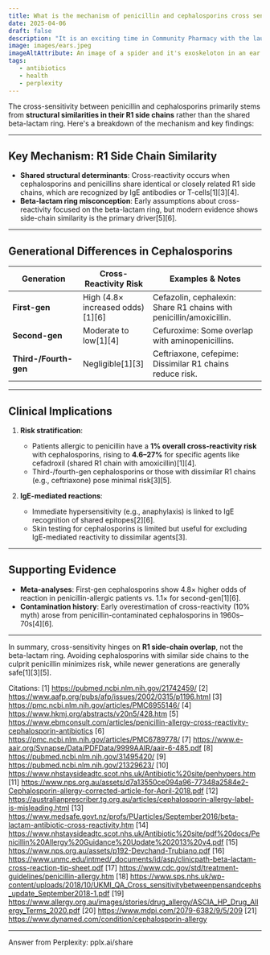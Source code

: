 ```yaml
---
title: What is the mechanism of penicillin and cephalosporins cross sensitivity?
date: 2025-04-06
draft: false
description: "It is an exciting time in Community Pharmacy with the launch of 7 New Pharmacy First Services. Here are some links to some useful resources to help get up to speed"
image: images/ears.jpeg
imageAltAttribute: An image of a spider and it's exoskeloton in an ear canal
tags:
   - antibiotics
   - health
   - perplexity
---
```

The cross-sensitivity between penicillin and cephalosporins primarily stems from **structural similarities in their R1 side chains** rather than the shared beta-lactam ring. Here's a breakdown of the mechanism and key findings:

---

## **Key Mechanism: R1 Side Chain Similarity**
- **Shared structural determinants**: Cross-reactivity occurs when cephalosporins and penicillins share identical or closely related R1 side chains, which are recognized by IgE antibodies or T-cells[1][3][4].  
- **Beta-lactam ring misconception**: Early assumptions about cross-reactivity focused on the beta-lactam ring, but modern evidence shows side-chain similarity is the primary driver[5][6].

---

## **Generational Differences in Cephalosporins**
| Generation | Cross-Reactivity Risk | Examples & Notes |
|------------|-----------------------|------------------|
| **First-gen** | High (4.8× increased odds)[1][6] | Cefazolin, cephalexin: Share R1 chains with penicillin/amoxicillin. |
| **Second-gen** | Moderate to low[1][4] | Cefuroxime: Some overlap with aminopenicillins. |
| **Third-/Fourth-gen** | Negligible[1][3] | Ceftriaxone, cefepime: Dissimilar R1 chains reduce risk. |

---

## **Clinical Implications**
1. **Risk stratification**:  
   - Patients allergic to penicillin have a **1% overall cross-reactivity risk** with cephalosporins, rising to **4.6–27%** for specific agents like cefadroxil (shared R1 chain with amoxicillin)[1][4].  
   - Third-/fourth-gen cephalosporins or those with dissimilar R1 chains (e.g., ceftriaxone) pose minimal risk[3][5].

2. **IgE-mediated reactions**:  
   - Immediate hypersensitivity (e.g., anaphylaxis) is linked to IgE recognition of shared epitopes[2][6].  
   - Skin testing for cephalosporins is limited but useful for excluding IgE-mediated reactivity to dissimilar agents[3].

---

## **Supporting Evidence**
- **Meta-analyses**: First-gen cephalosporins show 4.8× higher odds of reaction in penicillin-allergic patients vs. 1.1× for second-gen[1][6].  
- **Contamination history**: Early overestimation of cross-reactivity (10% myth) arose from penicillin-contaminated cephalosporins in 1960s–70s[4][6].  

---

In summary, cross-sensitivity hinges on **R1 side-chain overlap**, not the beta-lactam ring. Avoiding cephalosporins with similar side chains to the culprit penicillin minimizes risk, while newer generations are generally safe[1][3][5].

Citations:
[1] https://pubmed.ncbi.nlm.nih.gov/21742459/
[2] https://www.aafp.org/pubs/afp/issues/2002/0315/p1196.html
[3] https://pmc.ncbi.nlm.nih.gov/articles/PMC6955146/
[4] https://www.hkmj.org/abstracts/v20n5/428.htm
[5] https://www.ebmconsult.com/articles/penicillin-allergy-cross-reactivity-cephalosporin-antibiotics
[6] https://pmc.ncbi.nlm.nih.gov/articles/PMC6789778/
[7] https://www.e-aair.org/Synapse/Data/PDFData/9999AAIR/aair-6-485.pdf
[8] https://pubmed.ncbi.nlm.nih.gov/31495420/
[9] https://pubmed.ncbi.nlm.nih.gov/21329623/
[10] https://www.nhstaysideadtc.scot.nhs.uk/Antibiotic%20site/penhypers.htm
[11] https://www.nps.org.au/assets/d7a13550ce094a96-77348a2584e2-Cephalosporin-allergy-corrected-article-for-April-2018.pdf
[12] https://australianprescriber.tg.org.au/articles/cephalosporin-allergy-label-is-misleading.html
[13] https://www.medsafe.govt.nz/profs/PUarticles/September2016/beta-lactam-antibiotic-cross-reactivity.htm
[14] https://www.nhstaysideadtc.scot.nhs.uk/Antibiotic%20site/pdf%20docs/Penicillin%20Allergy%20Guidance%20Update%202013%20v4.pdf
[15] https://www.nps.org.au/assets/p192-Devchand-Trubiano.pdf
[16] https://www.unmc.edu/intmed/_documents/id/asp/clinicpath-beta-lactam-cross-reaction-tip-sheet.pdf
[17] https://www.cdc.gov/std/treatment-guidelines/penicillin-allergy.htm
[18] https://www.sps.nhs.uk/wp-content/uploads/2018/10/UKMI_QA_Cross_sensitivitybetweenpensandcephs_update_September2018-1.pdf
[19] https://www.allergy.org.au/images/stories/drug_allergy/ASCIA_HP_Drug_Allergy_Terms_2020.pdf
[20] https://www.mdpi.com/2079-6382/9/5/209
[21] https://www.dynamed.com/condition/cephalosporin-allergy

---
Answer from Perplexity: pplx.ai/share